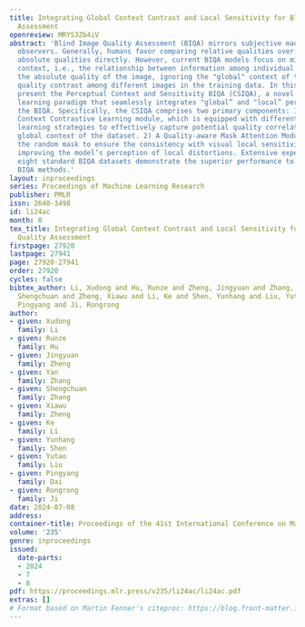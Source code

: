 ```yaml
---
title: Integrating Global Context Contrast and Local Sensitivity for Blind Image Quality
  Assessment
openreview: MRYS3Zb4iV
abstract: 'Blind Image Quality Assessment (BIQA) mirrors subjective made by human
  observers. Generally, humans favor comparing relative qualities over predicting
  absolute qualities directly. However, current BIQA models focus on mining the "local"
  context, i.e., the relationship between information among individual images and
  the absolute quality of the image, ignoring the "global" context of the relative
  quality contrast among different images in the training data. In this paper, we
  present the Perceptual Context and Sensitivity BIQA (CSIQA), a novel contrastive
  learning paradigm that seamlessly integrates "global” and "local” perspectives into
  the BIQA. Specifically, the CSIQA comprises two primary components: 1) A Quality
  Context Contrastive Learning module, which is equipped with different contrastive
  learning strategies to effectively capture potential quality correlations in the
  global context of the dataset. 2) A Quality-aware Mask Attention Module, which employs
  the random mask to ensure the consistency with visual local sensitivity, thereby
  improving the model’s perception of local distortions. Extensive experiments on
  eight standard BIQA datasets demonstrate the superior performance to the state-of-the-art
  BIQA methods.'
layout: inproceedings
series: Proceedings of Machine Learning Research
publisher: PMLR
issn: 2640-3498
id: li24ac
month: 0
tex_title: Integrating Global Context Contrast and Local Sensitivity for Blind Image
  Quality Assessment
firstpage: 27920
lastpage: 27941
page: 27920-27941
order: 27920
cycles: false
bibtex_author: Li, Xudong and Hu, Runze and Zheng, Jingyuan and Zhang, Yan and Zhang,
  Shengchuan and Zheng, Xiawu and Li, Ke and Shen, Yunhang and Liu, Yutao and Dai,
  Pingyang and Ji, Rongrong
author:
- given: Xudong
  family: Li
- given: Runze
  family: Hu
- given: Jingyuan
  family: Zheng
- given: Yan
  family: Zhang
- given: Shengchuan
  family: Zhang
- given: Xiawu
  family: Zheng
- given: Ke
  family: Li
- given: Yunhang
  family: Shen
- given: Yutao
  family: Liu
- given: Pingyang
  family: Dai
- given: Rongrong
  family: Ji
date: 2024-07-08
address:
container-title: Proceedings of the 41st International Conference on Machine Learning
volume: '235'
genre: inproceedings
issued:
  date-parts:
  - 2024
  - 7
  - 8
pdf: https://proceedings.mlr.press/v235/li24ac/li24ac.pdf
extras: []
# Format based on Martin Fenner's citeproc: https://blog.front-matter.io/posts/citeproc-yaml-for-bibliographies/
---
```

